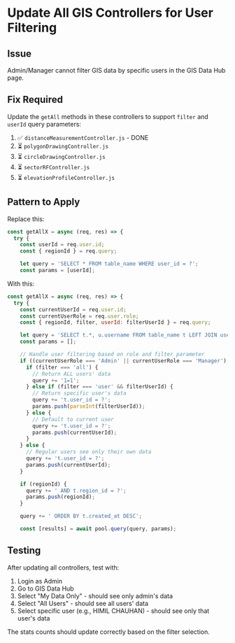 # Update All GIS Controllers for User Filtering

## Issue
Admin/Manager cannot filter GIS data by specific users in the GIS Data Hub page.

## Fix Required
Update the `getAll` methods in these controllers to support `filter` and `userId` query parameters:

1. ✅ `distanceMeasurementController.js` - DONE
2. ⏳ `polygonDrawingController.js` 
3. ⏳ `circleDrawingController.js`
4. ⏳ `sectorRFController.js`
5. ⏳ `elevationProfileController.js`

## Pattern to Apply

Replace this:
```javascript
const getAllX = async (req, res) => {
  try {
    const userId = req.user.id;
    const { regionId } = req.query;

    let query = 'SELECT * FROM table_name WHERE user_id = ?';
    const params = [userId];
```

With this:
```javascript
const getAllX = async (req, res) => {
  try {
    const currentUserId = req.user.id;
    const currentUserRole = req.user.role;
    const { regionId, filter, userId: filterUserId } = req.query;

    let query = 'SELECT t.*, u.username FROM table_name t LEFT JOIN users u ON t.user_id = u.id WHERE ';
    const params = [];

    // Handle user filtering based on role and filter parameter
    if ((currentUserRole === 'Admin' || currentUserRole === 'Manager') && filter) {
      if (filter === 'all') {
        // Return ALL users' data
        query += '1=1';
      } else if (filter === 'user' && filterUserId) {
        // Return specific user's data
        query += 't.user_id = ?';
        params.push(parseInt(filterUserId));
      } else {
        // Default to current user
        query += 't.user_id = ?';
        params.push(currentUserId);
      }
    } else {
      // Regular users see only their own data
      query += 't.user_id = ?';
      params.push(currentUserId);
    }

    if (regionId) {
      query += ' AND t.region_id = ?';
      params.push(regionId);
    }

    query += ' ORDER BY t.created_at DESC';

    const [results] = await pool.query(query, params);
```

## Testing
After updating all controllers, test with:
1. Login as Admin
2. Go to GIS Data Hub
3. Select "My Data Only" - should see only admin's data
4. Select "All Users" - should see all users' data
5. Select specific user (e.g., HIMIL CHAUHAN) - should see only that user's data

The stats counts should update correctly based on the filter selection.
